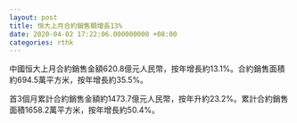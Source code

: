 ```yaml
---
layout: post
title: 恒大上月合約銷售額增長13%
date: 2020-04-02 17:22:06.000000000 +08:00
categories: rthk
---
```


中國恒大上月合約銷售金額620.8億元人民幣，按年增長約13.1%。合約銷售面積約694.5萬平方米，按年增長約35.5%。

首3個月累計合約銷售金額約1473.7億元人民幣，按年升約23.2%。累計合約銷售面積1658.2萬平方米，按年增長約50.4%。
